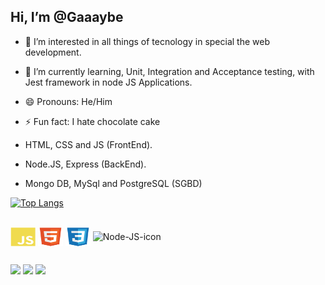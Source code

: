 ##  Hi, I’m @Gaaaybe
- 👀 I’m interested in all things of tecnology in special the web development.
- 🌱 I’m currently learning, Unit, Integration and Acceptance testing, with Jest framework in node JS Applications.
- 😄 Pronouns: He/Him
- ⚡ Fun fact: I hate chocolate cake
  
- HTML, CSS and JS (FrontEnd). <br>
- Node.JS, Express (BackEnd). <br>
- Mongo DB, MySql and PostgreSQL (SGBD)

[![Top Langs](https://github-readme-stats.vercel.app/api/top-langs/?username=Gaaaybe&layout=compact&theme=radical)](https://github.com/Gaaaybe/github-readme-stats)

<div style="display: inline_block"><br>
  <img align="center" alt="JS-icon" height="30" width="40" src="https://raw.githubusercontent.com/devicons/devicon/master/icons/javascript/javascript-plain.svg">
  <img align="center" alt="HTML-icon" height="30" width="40" src="https://raw.githubusercontent.com/devicons/devicon/master/icons/html5/html5-original.svg">
  <img align="center" alt="CSS-icon" height="30" width="40" src="https://raw.githubusercontent.com/devicons/devicon/master/icons/css3/css3-original.svg">
  <img align="center" alt="Node-JS-icon" height="30" width="40" src="https://cdn.jsdelivr.net/gh/devicons/devicon@latest/icons/nodejs/nodejs-original.svg">
</div>
  
  ##
 
<div> 
 <a href="https://discordapp.com/users/386960851590184973" target="_blank"><img src="https://img.shields.io/badge/Discord-7289DA?style=for-the-badge&logo=discord&logoColor=white" target="_blank"></a> 
  <a href = "mailto:teczaiper700@gmail.com"><img src="https://img.shields.io/badge/-Gmail-%23333?style=for-the-badge&logo=gmail&logoColor=white" target="_blank"></a>
  <a href="https://www.linkedin.com/in/gabriel-menezes-07222a261" target="_blank"><img src="https://img.shields.io/badge/-LinkedIn-%230077B5?style=for-the-badge&logo=linkedin&logoColor=white" target="_blank"></a> 
  
</div>
